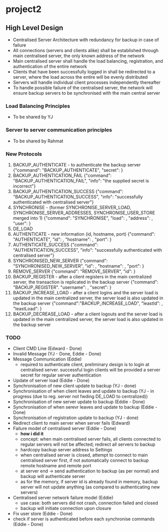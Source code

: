 # project2

## High Level Design
- Centralised Server Architecture with redundancy for backup in case of failure
- All connections (servers and clients alike) shall be established through main centralised server, the only known address of the network
- Main centralised server shall handle the load balancing, registration, and authentication of the entire network
- Clients that have been successfully logged in shall be redirected to a server, where the load across the entire will be evenly distributed
- Servers will handle individual client processes independently thereafter
- To handle possible failure of the centralised server, the network will ensure backup servers to be synchronised with the main central server

### Load Balancing Principles
- To be shared by YJ

### Server to server communication principles
- To be shared by Rahmat

### New Protocols
1. BACKUP_AUTHENTICATE - to authenticate the backup server
  {"command": "BACKUP_AUTHENTICATE",
  "secret": <secret>}
2. BACKUP_AUTHENTICATION_FAIL
  {"command": "BACKUP_AUTHENTICATION_FAIL",
  "info": "the supplied secret is incorrect"}
3. BACKUP_AUTHENTICATION_SUCCESS
  {"command": "BACKUP_AUTHENTICATION_SUCCESS",
  "info": "successfully authenticated with centralised server"}
4. SYNCHRONISE - (former SYNCHRONISE_SERVER_LOAD, SYNCHRONISE_SERVER_ADDRESSES, SYNCHRONISE_USER_STORE merged into 1)
  {"command": "SYNCHRONISE",
  "load": <server client load>,
  "address": <server addresses>,
  "user": <user store>}
5. DE_LOAD 
6. AUTHENTICATE - new information (id, hostname, port)
  {"command": "AUTHENTICATE",
  "id": <server id>,
  "hostname": <server hostname>,
  "port": <port number>}
7. AUTHENTICATE_SUCCESS
  {"command": "AUTHENTICATION_SUCCESS",
  "info": "successfully authenticated with centralised server"}
8. SYNCHRONISED_NEW_SERVER
  {"command": "SYNCHRONISED_NEW_SERVER",
  "id": <server id>,
  "hostname": <server hostname>,
  "port": <port number>}
9. REMOVE_SERVER
  {"command": "REMOVE_SERVER",
  "id": <server id>}
10. BACKUP_REGISTER - after a client registers in the main centralized server, the transaction is replicated in the backup server
  {"command": "BACKUP_REGISTER".
  "username": <username>,
  "secret": <secret>}
11. BACKUP_INCREASE_LOAD - after a client logins and the server load is updated in the main centralized server, the server load is also updated in the backup server
  {"command":"BACKUP_INCREASE_LOAD",
  "leastId": <server id>,
  "leastLoad": <load count>}
12. BACKUP_DECREASE_LOAD - after a client logouts and the server load is updated in the main centralized server, the server load is also updated in the backup server

### TODO
- Client CMD Line (Edward - Done)
- Invalid Message (YJ - Done, Eddie - Done)
- Message Communication (Eddie)
  - required to authenticate client, preliminary design is to login at centralised server. successful login clients will be provided a server secret for regular server authentication
- Update of server load (Eddie - Done)
- Synchronisation of new client update to backup (YJ - done)
- Synchronisation of when client leaves and update to backup (YJ - in progress (due to reg. server not fwding DE_LOAD to centralized))
- Synchronisation of new server update to backup (Eddie - Done)
- Synchronisation of when serevr leaves and update to backup (Eddie - Done)
- Synchronisation of registration update to backup (YJ - done)
- Redirect client to main server when server fails (Edward)
- Failure model of centralised server (Eddie - Done)
  - **how i did it**
  - concept: when main centralised server fails, all clients connected to regular servers will not be affected; redirect all servers to backup
  - hardcopy backup server address to Settings
  - when centralised server is closed, attempt to connect to main centralised server first, if not automatically connect to backup remote hostname and remote port
  - at server end -> send authentication to backup (as per normal) and backup will authenticate server
  - as for the memory, if server id is already found in memory, backup server will not update anything (as compared to authenticating new servers)
- Centralised server network failure model (Eddie)
  - use case: both servers did not crash, connection failed and closed
  - backup will initiate connection upon closure
- Fix user store (Eddie - Done)
- check if server is authenticated before each synchronise commands (Eddie - Done)
